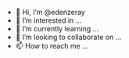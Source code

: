 - 👋 Hi, I’m @edenzeray
- 👀 I’m interested in ...
- 🌱 I’m currently learning ...
- 💞️ I’m looking to collaborate on ...
- 📫 How to reach me ...

<!---
edenzeray/edenzeray is a ✨ special ✨ repository because its `README.md` (this file) appears on your GitHub profile.
You can click the Preview link to take a look at your changes.
--->
